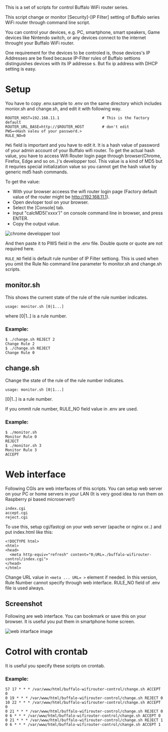 This is a set of scripts for control Buffalo WiFi router series.

This script change or monitor [Security]-[IP Filter] setting of Buffalo series WiFi router through command line script.

You can control your devices, e.g. PC, smartphone, smart speakers, Game devices like Nintendo switch, or any devices connect to the internet throught your Buffalo WiFi router.

One requirement for the devices to be controled is, those devices's IP Addresses are be fixed because IP-Filter rules of Buffalo settions distinguishes devices with its IP addresse
s. But fix ip address with DHCP setting is easy.

# Setup

You have to copy .env.sample to .env on the same directory which includes monior.sh and change.sh, and edit it with following way.

```.env
ROUTER_HOST=192.168.11.1                   # This is the factory default
ROUTER_URL_BASE=http://$ROUTER_HOST        # don't edit
PWS=<Hash valeu of your password.>
RULE_NO=0
```

`PWS` field is important and you have to edit it. It is a hash value of password of your admin account of your Buffalo wifi router.
To get the actual hash value, you have to access Wifi Router login page through browser(Chrome, Firefox, Edge and so on..)'s developper tool.
This value is a kind of MD5 but it requries special initialization value so you cannot get the hash value by generic md5 hash commands.

To get the value:
- With your browser acceess the wifi router login page (Factory default value of the router might be http://192.168.11.1).
- Open devloper tool on your browser.
- Select the [Console] tab.
- Input "calcMD5('xxxx')" on console command line in browser, and press ENTER.
- Copy the output value.

<img src="https://i.imgur.com/n2YsyVX_d.webp?maxwidth=1520&fidelity=grand" alt="chrome developper tool">

And then paste it to PWS field in the .env file. Double quote or quote are not required here.

`RULE_NO` field is default rule number of IP Filter settiong. This is used when you omit the Rule No command line parameter fo monitor.sh and change.sh scripts.

## monitor.sh

This shows the current state of the rule of the rule number indicates.

```
usage: monitor.sh [0|1...]
```

where [0|1..] is a rule number.

### Example:

```
$ ./change.sh REJECT 2
Change Rule 2
$ ./change.sh REJECT
Change Rule 0
```

## change.sh

Change the state of the rule of the rule number indicates.

```
usage: monitor.sh [0|1...]
```

[0|1..] is a rule number.

If you ommit rule number, RULE_NO field value in .env are used.

### Example:

```
$ ./monitor.sh
Monitor Rule 0
REJECT
$ ./monitor.sh 3
Monitor Rule 3
ACCEPT
```
# Web interface

Following CGIs are web interfaces of this scripts. You can setup web server on your PC or home servers in your LAN (It is very good idea to run them on Raspberry pi based microserver!)

```
index.cgi
accept.cgi
reject.cgi
```

To use this, setup cgi/fastcgi on your web server (apache or nginx or..) and put index.html like this:

```
<!DOCTYPE html>
<html>
<head>
  <meta http-equiv="refresh" content="0;URL=./buffalo-wifirouter-control/index.cgi">
</head>
</html>
```

Change URL value in `<meta ... URL= >` element if needed.
In this version, Rule Number cannot specify through web interface. RULE_NO field of .env file is used always.

## Screenshot

Following are web interface. You can bookmark or save this on your browser. It is useful you put them in smartphone home screen.

<img src="https://i.imgur.com/MpkTV70_d.webp?maxwidth=760&fidelity=grand" alt="web intarface image"/>

# Cotrol with crontab

It is useful you specify these scripts on crontab. 

### Example:

```
57 17 * * * /var/www/html/buffalo-wifirouter-control/change.sh ACCEPT 0
0 19 * * * /var/www/html/buffalo-wifirouter-control/change.sh REJECT 0
10 22 * * * /var/www/html/buffalo-wifirouter-control/change.sh ACCEPT 0
0 21 * * * /var/www/html/buffalo-wifirouter-control/change.sh REJECT 0
0 6 * * * /var/www/html/buffalo-wifirouter-control/change.sh ACCEPT 0
0 21 * * * /var/www/html/buffalo-wifirouter-control/change.sh REJECT 1
0 6 * * * /var/www/html/buffalo-wifirouter-control/change.sh ACCEPT 1
```
